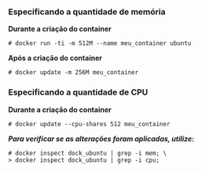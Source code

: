 
### Especificando a quantidade de memória

**Durante a criação do container**

```
# docker run -ti -m 512M --name meu_container ubuntu
```

**Após a criação do container**

```
# docker update -m 256M meu_container
```

### Especificando a quantidade de CPU

**Durante a criação do container**

```
# docker update --cpu-shares 512 meu_container
```

**_Para verificar se as alterações foram aplicadas, utilize:_**

```
# docker inspect dock_ubuntu | grep -i mem; \
> docker inspect dock_ubuntu | grep -i cpu;
```
